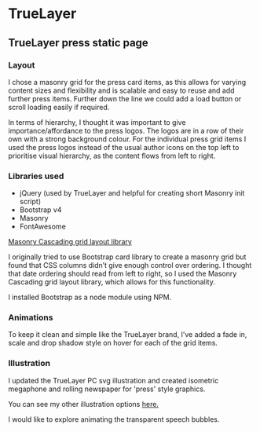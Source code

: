# TrueLayer
## TrueLayer press static page

### Layout

I chose a masonry grid for the press card items, as this allows for varying content sizes and flexibility and is scalable and easy to reuse and add further press items. Further down the line we could add a load button or scroll loading easily if required.

In terms of hierarchy, I thought it was important to give importance/affordance to the press logos. The logos are in a row of their own with a strong background colour. For the individual press grid items I used the press logos instead of the usual author icons on the top left to prioritise visual hierarchy, as the content flows from left to right.

### Libraries used

- jQuery (used by TrueLayer and helpful for creating short Masonry init script)
- Bootstrap v4
- Masonry
- FontAwesome

[Masonry Cascading grid layout library](https://masonry.desandro.com/)

I originally tried to use Bootstrap card library to create a masonry grid but found that CSS columns didn’t give enough control over ordering. I thought that date ordering should read from left to right, so I used the Masonry Cascading grid layout library, which allows for this functionality.

I installed Bootstrap as a node module using NPM.

### Animations

To keep it clean and simple like the TrueLayer brand, I’ve added a fade in, scale and drop shadow style on hover for each of the grid items.

### Illustration

I updated the TrueLayer PC svg illustration and created isometric megaphone and rolling newspaper for 'press' style graphics.

You can see my other illustration options [here.](https://www.dropbox.com/s/cid81aj33v3x7pv/truelayer-press-graphic-v1.ai?dl=0)

I would like to explore animating the transparent speech bubbles.
